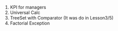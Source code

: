 1) KPI for managers
2) Universal Calc
3) TreeSet with Comparator (It was do in Lesson3/5)
4) Factorial Exception
